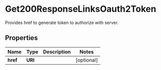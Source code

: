 

# Get200ResponseLinksOauth2Token

Provides href to generate token to authorize with server.

## Properties

| Name | Type | Description | Notes |
|------------ | ------------- | ------------- | -------------|
|**href** | **URI** |  |  [optional] |



